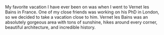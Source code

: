 My favorite vacation I have ever been on was when I went to Vernet les Bains in France. One of my close friends was working on his PhD in London, so we decided to take a vacation close to him. Vernet les Bains was an absolutely gorgeous area with tons of sunshine, hikes around every corner, beautiful  architecture, and incredible history.
